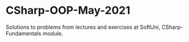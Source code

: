 # CSharp-OOP-May-2021
Solutions to problems from lectures and exercises at SoftUni, CSharp-Fundamentals module.
